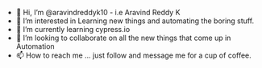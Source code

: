 - 👋 Hi, I’m @aravindreddyk10 - i.e Aravind Reddy K
- 👀 I’m interested in Learning new things and automating the boring stuff.
- 🌱 I’m currently learning cypress.io
- 💞️ I’m looking to collaborate on all the new things that come up in Automation
- 📫 How to reach me ... just follow and message me for a cup of coffee.

<!---
aravindreddyk10/aravindreddyk10 is a ✨ special ✨ repository because its `README.md` (this file) appears on your GitHub profile.
You can click the Preview link to take a look at your changes.
--->
